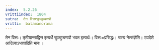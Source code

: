 ```yaml
---
index:  5.2.26
vrittiindex:  1804
sutra:  तेन वित्तश्चुञ्चुप्चणपौ
vritti:  balamanorama 
---
```


तेन वित्तः। तृतीयान्ताद्वित्त इत्यर्थे चुञ्चुप्चणपौ भवत इत्यर्थः। वित्तः=प्रसिद्धः। चस्य नेत्संज्ञेति। उपदेशे आदित्वाऽभावादिति भावः। 

